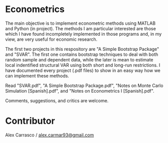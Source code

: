 # Econometrics

The main objective is to implement econometric methods using MATLAB and Python (in project). The methods I am particular interested are those which I have found incompletely implemented in those programs and, in my view, are very useful for economic research.

The first two projects in this respository are "A Simple Bootstrap Package" and "SVAR". The first one contains bootstrap techniques to deal with both random sample and dependent data, while the later is mean to estimate local indentified structural VAR using both short and long-run restrictions. I have documented every project (.pdf files) to show in an easy way how we can implement these methods.

Read "SVAR.pdf", "A Simple Bootstrap Package.pdf", "Notes on Monte Carlo Simulation [Spanish].pdf", and "Notes on Econometrics I [Spanish].pdf".

Comments, suggestions, and critics are welcome.

# Contributor
Alex Carrasco / alex.carmar93@gmail.com
